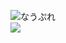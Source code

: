 ![なうぷれ](https://spotify-recently-played-readme.vercel.app/api?user=31kecyhbgy6mf3dqsnt6d7xhcq3y&count=10)  
![](http://github-profile-summary-cards.vercel.app/api/cards/productive-time?username=Sigumaa&theme=2077&utcOffset=9)
